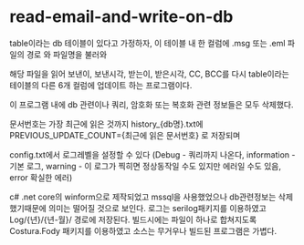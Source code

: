 # read-email-and-write-on-db

table이라는 db 테이블이 있다고 가정하자, 
이 테이블 내 한 컬럼에 .msg 또는 .eml 파일의 경로 와 파일명을 불러와

해당 파일을 읽어 보낸이, 보낸시각, 받는이, 받은시각, CC, BCC를 
다시 table이라는 테이블의 다른 6개 컬럼에 업데이트 하는 프로그램이다.

이 프로그램 내에 db 관련이나 쿼리, 암호화 또는 복호화 관련 정보들은 모두 삭제했다.

문서번호는 가장 최근에 읽은 것까지 history_{db명}.txt에 
PREVIOUS_UPDATE_COUNT={최근에 읽은 문서번호}
로 저장되며

config.txt에서 로그레벨을 설정할 수 있다
(Debug - 쿼리까지 나온다, information - 기본 로그, warning - 이 로그가 찍히면 정상동작일 수도 있지만 에러일 수도 있음, error 확실한 에러)

c# .net core의 winform으로 제작되었고
mssql을 사용했었으나 db관련정보는 삭제했기때문에 의미는 떨어질 것으로 보인다.
로그는 serilog패키지를 이용하였고 Log/{년}/{년-월}/ 경로에 저장된다.
빌드시에는 파일이 하나로 합쳐지도록 Costura.Fody 패키지를 이용하였고 소스는 무거우나 빌드된 프로그램은 가볍다.


